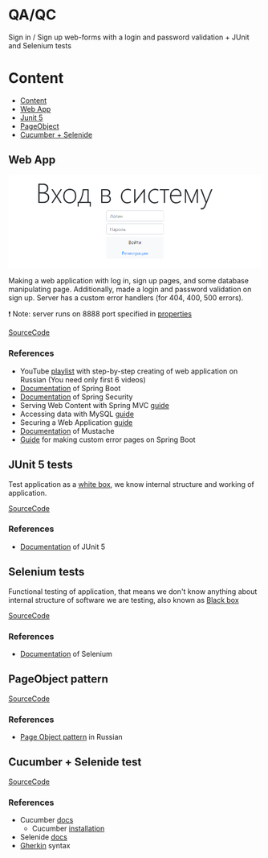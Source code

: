 # QA/QC

Sign in / Sign up web-forms with a login and password validation + JUnit and Selenium tests

# Content

- [Content](#content)
- [Web App](#web-app)
- [Junit 5](#junit-5-tests)
- [PageObject](#pageobject-pattern)
- [Cucumber + Selenide](#cucumber--selenide-test)

## Web App

![img](img/login.png)

Making a web application with log in, sign up pages, and some database manipulating page. Additionally, made a login and
password validation on sign up. Server has a custom error handlers (for 404, 400, 500 errors).

❗ Note: server runs on 8888 port specified in [properties](src/main/resources/application.properties)

[SourceCode](src/main/java/edu/keepeasy/testcode)

### References

- YouTube [playlist](https://www.youtube.com/playlist?list=PLU2ftbIeotGpAYRP9Iv2KLIwK36-o_qYk) with step-by-step
  creating of web application on Russian (You need only first 6 videos)
- [Documentation](https://spring.io/projects/spring-boot) of Spring Boot
- [Documentation](https://spring.io/projects/spring-security) of Spring Security
- Serving Web Content with Spring MVC [guide](https://spring.io/guides/gs/serving-web-content/)
- Accessing data with MySQL [guide](https://spring.io/guides/gs/accessing-data-mysql/)
- Securing a Web Application [guide](https://spring.io/guides/gs/securing-web/)
- [Documentation](http://mustache.github.io/mustache.5.html) of Mustache
- [Guide](https://www.baeldung.com/spring-boot-custom-error-page) for making custom error pages on Spring Boot

## JUnit 5 tests

Test application as a [white box](https://en.wikipedia.org/wiki/White-box_testing), we know internal structure and
working of application.

[SourceCode](src/test/java/edu/keepeasy/testcode)

### References

- [Documentation](https://junit.org/junit5/docs/current/user-guide/) of JUnit 5

## Selenium tests

Functional testing of application, that means we don't know anything about internal structure of software we are
testing, also known as [Black box](https://en.wikipedia.org/wiki/Black_box)

[SourceCode](src/test/java/selenium)

### References

- [Documentation](https://www.selenium.dev/documentation/en/) of Selenium

## PageObject pattern

[SourceCode](src/test/java/selenium/pageObjectTest)

### References

- [Page Object pattern](http://internetka.in.ua/selenium-page-object/) in Russian

## Cucumber + Selenide test

[SourceCode](src/test/java/cucumber/test)

### References

- Cucumber [docs](https://cucumber.io/docs/cucumber/)
    - Cucumber [installation](https://cucumber.io/docs/installation/java/)
- Selenide [docs](https://ru.selenide.org/documentation.html)
- [Gherkin](https://cucumber.io/docs/gherkin/reference/) syntax